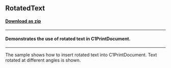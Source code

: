 ## RotatedText
#### [Download as zip](https://minhaskamal.github.io/DownGit/#/home?url=https://github.com/GrapeCity/ComponentOne-WinForms-Samples/tree/master/NetFramework\Reports\C1Preview\VB\RotatedText)
____
#### Demonstrates the use of rotated text in C1PrintDocument.
____
The sample shows how to insert rotated text into C1PrintDocument. Text rotated at different angles is shown. 
